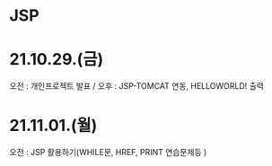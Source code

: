 # JSP

# 21.10.29.(금)
오전 : 개인프로젝트 발표 / 오후 : JSP-TOMCAT 연동, HELLOWORLD! 출력

# 21.11.01.(월)
오전 : JSP 활용하기(WHILE문, HREF, PRINT 연습문제등 )
